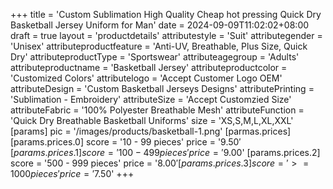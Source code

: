 +++
title = 'Custom Sublimation High Quality Cheap hot pressing Quick Dry Basketball Jersey Uniform for Man'
date = 2024-09-09T11:02:02+08:00
draft = true
layout = 'productdetails'
attributestyle = 'Suit'
attributegender = 'Unisex'
attributeproductfeature = 'Anti-UV, Breathable, Plus Size, Quick Dry'
attributeproductType = 'Sportswear'
attributeagegroup = 'Adults'
attributeproductname = 'Basketball Jersey'
attributeproductcolor = 'Customized Colors'
attributelogo = 'Accept Customer Logo OEM'
attributeDesign = 'Custom Basketball Jerseys Designs'
attributePrinting = 'Sublimation - Embroidery'
attributeSize = 'Accept Customzied Size'
attributeFabric = '100% Polyester Breathable Mesh'
attributeFunction = 'Quick Dry Breathable Basketball Uniforms'
size = 'XS,S,M,L,XL,XXL'
[params]
  pic = '/images/products/basketball-1.png'
  [parmas.prices]
    [params.prices.0]
      score = '10 - 99 pieces'
      price = '$9.50'
    [params.prices.1]
      score = '100 - 499 pieces'
      price = '$9.00'
    [params.prices.2]
      score = '500 - 999 pieces'
      price = '$8.00'
    [params.prices.3]
      score = '>= 1000 pieces'
      price = '$7.50'
+++
